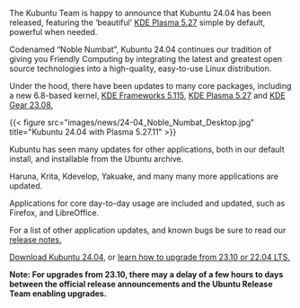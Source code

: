 

The Kubuntu Team is happy to announce that Kubuntu 24.04 has been released, featuring the ‘beautiful’ [KDE Plasma 5.27](https://kde.org/announcements/plasma/5/5.27.0/) 
simple by default, powerful when needed.

Codenamed “Noble Numbat”, Kubuntu 24.04 continues our tradition of giving you Friendly Computing by integrating the 
latest and greatest open source technologies into a high-quality, easy-to-use Linux distribution.

Under the hood, there have been updates to many core packages, including a new 6.8-based kernel, 
[KDE Frameworks 5.115](https://kde.org/announcements/frameworks/5/5.115.0/), 
[KDE Plasma 5.27](https://kde.org/announcements/plasma/5/5.27.11/) and [KDE Gear 23.08.](https://kde.org/announcements/gear/23.08.0/)

{{< figure src="images/news/24-04_Noble_Numbat_Desktop.jpg" title="Kubuntu 24.04 with Plasma 5.27.11" >}}

Kubuntu has seen many updates for other applications, both in our default install, and installable from the Ubuntu archive.

Haruna, Krita, Kdevelop, Yakuake, and many many more applications are updated.

Applications for core day-to-day usage are included and updated, such as Firefox, and LibreOffice.

For a list of other application updates, and known bugs be sure to read our [release notes.](https://wiki.ubuntu.com/NobleNumbat/ReleaseNotes/Kubuntu)

[Download Kubuntu 24.04](./download), or [learn how to upgrade from 23.10 or 22.04 LTS.](https://help.ubuntu.com/community/NobleUpgrades/Kubuntu)

**Note: For upgrades from 23.10, there may a delay of a few hours to days between the official release announcements 
and the Ubuntu Release Team enabling upgrades.**